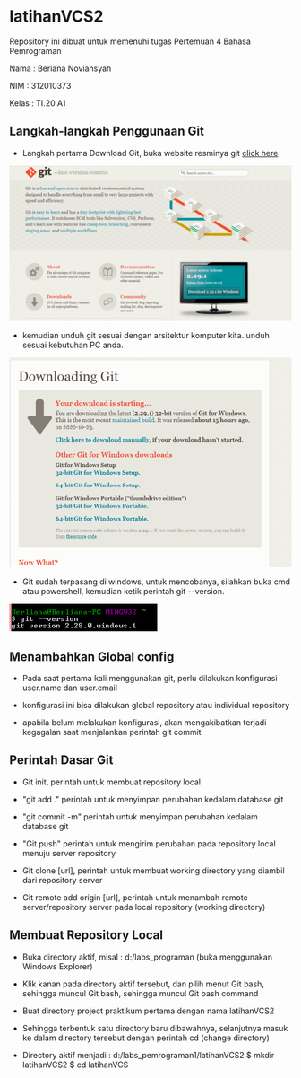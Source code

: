 # latihanVCS2

Repository ini dibuat untuk memenuhi tugas Pertemuan 4 Bahasa Pemrograman

Nama : Beriana Noviansyah

NIM : 312010373

Kelas : TI.20.A1

## Langkah-langkah Penggunaan Git


* Langkah pertama Download Git, buka website resminya git [click here](https://git-scm.com/)

![downlaod git-scm](coding-git/git-scm.PNG)

* kemudian unduh git sesuai dengan arsitektur komputer kita. unduh sesuai kebutuhan PC anda.

![download git-bit](coding-git/git-bit.PNG)

* Git sudah terpasang di windows, untuk mencobanya, silahkan buka cmd atau powershell, kemudian ketik perintah git --version.

![download git version](coding-git/git-version.PNG)

## Menambahkan Global config

* Pada saat pertama kali menggunakan git, perlu dilakukan konfigurasi user.name dan user.email

* konfigurasi ini bisa dilakukan global repository atau individual repository

* apabila belum melakukan konfigurasi, akan mengakibatkan terjadi kegagalan saat menjalankan perintah git commit


## Perintah Dasar Git

* Git init, perintah untuk membuat repository local

* "git add ." perintah untuk menyimpan perubahan kedalam database git

* "git commit -m" perintah untuk menyimpan perubahan kedalam database git

* "Git push" perintah untuk mengirim perubahan pada repository local menuju server repository

* Git clone [url], perintah untuk membuat working directory yang diambil dari repository server

* Git remote add origin [url], perintah untuk menambah remote server/repository server pada local repository (working directory)

## Membuat Repository Local

* Buka directory aktif, misal : d:/labs_programan (buka menggunakan Windows Explorer)


* Klik kanan pada directory aktif tersebut, dan pilih menut Git bash, sehingga muncul Git bash, sehingga muncul Git bash command

* Buat directory project praktikum pertama dengan nama latihanVCS2

* Sehingga terbentuk satu directory baru dibawahnya, selanjutnya masuk ke dalam directory tersebut dengan perintah cd (change directory)

* Directory aktif menjadi : d:/labs_pemrograman1/latihanVCS2 $ mkdir latihanVCS2 $ cd latihanVCS

